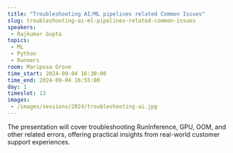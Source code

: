 ```yaml
---
title: "Troubleshooting AI/ML pipelines related Common Issues"
slug: troubleshooting-ai-ml-pipelines-related-common-issues
speakers:
 - Rajkumar Gupta
topics:
 - ML
 - Python
 - Runners
room: Mariposa Grove
time_start: 2024-09-04 16:30:00
time_end: 2024-09-04 16:55:00
day: 1
timeslot: 13
images:
 - /images/sessions/2024/troubleshooting-ai.jpg 
---
```


The presentation will cover troubleshooting RunInference, GPU, OOM, and other related errors, offering practical insights from real-world customer support experiences.